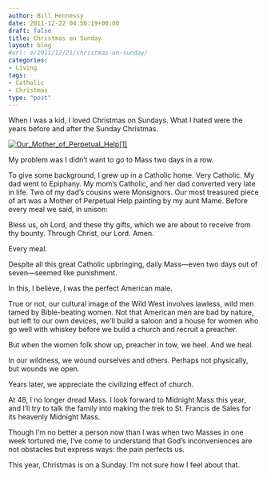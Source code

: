 ```yaml
---
author: Bill Hennessy
date: 2011-12-22 04:56:19+00:00
draft: false
title: Christmas on Sunday
layout: blog
#url: e/2011/12/21/christmas-on-sunday/
categories:
- Living
tags:
- Catholic
- Christmas
type: "post"
---
```


When I was a kid, I loved Christmas on Sundays. What I hated were the years before and after the Sunday Christmas. 

[![Our_Mother_of_Perpetual_Help[1]](https://hennessysview.com/wp-content/uploads/2011/12/Our_Mother_of_Perpetual_Help1_thumb.jpg)
](https://hennessysview.com/wp-content/uploads/2011/12/Our_Mother_of_Perpetual_Help1.jpg)

My problem was I didn’t want to go to Mass two days in a row.

To give some background, I grew up in a Catholic home. Very Catholic. My dad went to Epiphany. My mom’s Catholic, and her dad converted very late in life. Two of my dad’s cousins were Monsignors. Our most treasured piece of art was a Mother of Perpetual Help painting by my aunt Mame. Before every meal we said, in unison:

Bless us, oh Lord, and these thy gifts, which we are about to receive from thy bounty. Through Christ, our Lord. Amen.

Every meal.

Despite all this great Catholic upbringing, daily Mass—even two days out of seven—seemed like punishment. 

In this, I believe, I was the perfect American male.

True or not, our cultural image of the Wild West involves lawless, wild men tamed by Bible-beating women. Not that American men are bad by nature, but left to our own devices, we’ll build a saloon and a house for women who go well with whiskey before we build a church and recruit a preacher.

But when the women folk show up, preacher in tow, we heel. And we heal. 

In our wildness, we wound ourselves and others. Perhaps not physically, but wounds we open. 

Years later, we appreciate the civilizing effect of church. 

At 48, I no longer dread Mass. I look forward to Midnight Mass this year, and I’ll try to talk the family into making the trek to St. Francis de Sales for its heavenly Midnight Mass.

Though I’m no better a person now than I was when two Masses in one week tortured me, I’ve come to understand that God’s inconveniences are not obstacles but express ways: the pain perfects us. 

This year, Christmas is on a Sunday. I’m not sure how I feel about that.
